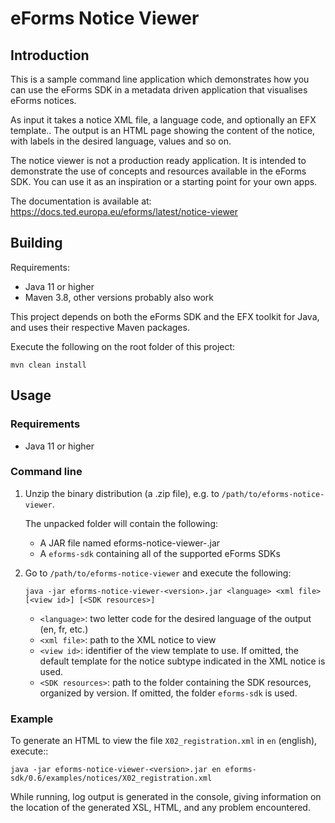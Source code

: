 # eForms Notice Viewer

## Introduction

This is a sample command line application which demonstrates how you can use the eForms SDK in a metadata driven application that visualises eForms notices.

As input it takes a notice XML file, a language code, and optionally an EFX template..
The output is an HTML page showing the content of the notice, with labels in the desired language, values and so on.

The notice viewer is not a production ready application. It is intended to demonstrate the use of concepts and resources available in the eForms SDK. You can use it as an inspiration or a starting point for your own apps.

The documentation is available at: https://docs.ted.europa.eu/eforms/latest/notice-viewer

## Building

Requirements:

* Java 11 or higher
* Maven 3.8, other versions probably also work

This project depends on both the eForms SDK and the EFX toolkit for Java, and uses their respective Maven packages.

Execute the following on the root folder of this project:

```
mvn clean install
```

## Usage

### Requirements

* Java 11 or higher

### Command line

1. Unzip the binary distribution (a .zip file), e.g. to `/path/to/eforms-notice-viewer`.

   The unpacked folder will contain the following:
     - A JAR file named eforms-notice-viewer-<version>.jar
     - A `eforms-sdk` containing all of the supported eForms SDKs

2. Go to `/path/to/eforms-notice-viewer` and execute the following:

   ```
   java -jar eforms-notice-viewer-<version>.jar <language> <xml file> [<view id>] [<SDK resources>]
   ```

   - `<language>`: two letter code for the desired language of the output (en, fr, etc.)
   - `<xml file>`: path to the XML notice to view
   - `<view id>`: identifier of the view template to use. If omitted, the default template for the notice subtype indicated in the XML notice is used.
   - `<SDK resources>`: path to the folder containing the SDK resources, organized by version. If omitted, the folder `eforms-sdk` is used.

### Example

To generate an HTML to view the file `X02_registration.xml` in `en` (english), execute::

```
java -jar eforms-notice-viewer-<version>.jar en eforms-sdk/0.6/examples/notices/X02_registration.xml
```

While running, log output is generated in the console, giving information on the location of the generated XSL, HTML, and any problem encountered.
